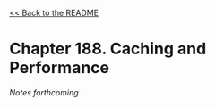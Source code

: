 [&lt;&lt; Back to the README](README.md)

# Chapter 188. Caching and Performance

*Notes forthcoming*
